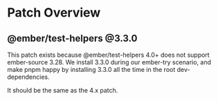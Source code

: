 # Patch Overview

## @ember/test-helpers @3.3.0

This patch exists because @ember/test-helpers 4.0+ does not support ember-source 3.28.
We install 3.3.0 during our ember-try scenario, and make pnpm happy by installing 3.3.0 all
the time in the root dev-dependencies.

It should be the same as the 4.x patch.
